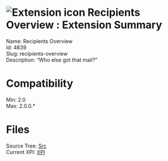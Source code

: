 # ![Extension icon](https://addons.thunderbird.net/static/img/addon-icons/default-64.png) Recipients Overview : Extension Summary

Name: Recipients Overview  
Id: 4839  
Slug: recipients-overview  
Description: “Who else got that mail?”
  

# Compatibility
Min: 2.0  
Max: 2.0.0.*  

# Files

Source Tree: [Src](C:/Dev/Thunderbird/ThunderKdB/xall/xOther/4839-recipients-overview/src)  
Current XPI: [XPI](C:/Dev/Thunderbird/ThunderKdB/xall/xOther/4839-recipients-overview/xpi)  



